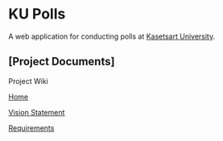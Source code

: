 # KU Polls

A web application for conducting polls at [Kasetsart University](https://www.ku.ac.th).

## [Project Documents]

Project Wiki

[Home](../../wiki/Home)

[Vision Statement](../../wiki/Vision-Statement)

[Requirements](../../wiki/Requirements)
